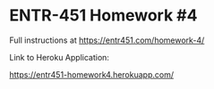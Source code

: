 # ENTR-451 Homework #4

Full instructions at https://entr451.com/homework-4/


Link to Heroku Application: 

https://entr451-homework4.herokuapp.com/